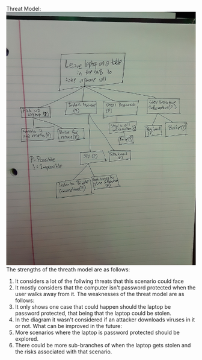Threat Model: \
![Model](https://github.com/Rania-ME/csci-476-594-spring2021-private/blob/main/lab01/threat_model.jpg) \
The strengths of the threath model are as follows: 
1) It considers a lot of the follwing threats that this scenario could face 
2) It mostly considers that the computer isn't password protected when the user walks away from it. 
The weaknesses of the threat model are as follows: 
1) It only shows one case that could happen should the laptop be password protected, that being that the laptop could be stolen. 
2) In the diagram it wasn't considered if an attacker downloads viruses in it or not. 
What can be improved in the future: 
1) More scenarios where the laptop is password protected should be explored. 
2) There could be more sub-branches of when the laptop gets stolen and the risks associated with that scenario. 
